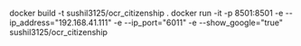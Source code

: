 docker build -t sushil3125/ocr_citizenship .
docker run -it -p 8501:8501 -e --ip_address="192.168.41.111" -e --ip_port="6011" -e --show_google="true" sushil3125/ocr_citizenship